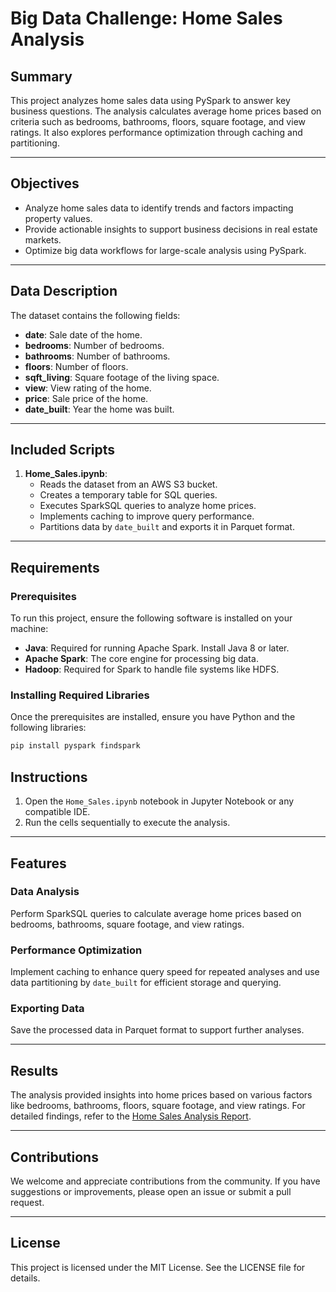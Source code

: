 # Big Data Challenge: Home Sales Analysis

## Summary
This project analyzes home sales data using PySpark to answer key business questions. The analysis calculates average home prices based on criteria such as bedrooms, bathrooms, floors, square footage, and view ratings. It also explores performance optimization through caching and partitioning.

---

## Objectives
- Analyze home sales data to identify trends and factors impacting property values.
- Provide actionable insights to support business decisions in real estate markets.
- Optimize big data workflows for large-scale analysis using PySpark.

---

## Data Description
The dataset contains the following fields:
- **date**: Sale date of the home.
- **bedrooms**: Number of bedrooms.
- **bathrooms**: Number of bathrooms.
- **floors**: Number of floors.
- **sqft_living**: Square footage of the living space.
- **view**: View rating of the home.
- **price**: Sale price of the home.
- **date_built**: Year the home was built.

---

## Included Scripts
1. **Home_Sales.ipynb**:
   - Reads the dataset from an AWS S3 bucket.
   - Creates a temporary table for SQL queries.
   - Executes SparkSQL queries to analyze home prices.
   - Implements caching to improve query performance.
   - Partitions data by `date_built` and exports it in Parquet format.

---

## Requirements

### Prerequisites
To run this project, ensure the following software is installed on your machine:
- **Java**: Required for running Apache Spark. Install Java 8 or later.
- **Apache Spark**: The core engine for processing big data.
- **Hadoop**: Required for Spark to handle file systems like HDFS.

### Installing Required Libraries
Once the prerequisites are installed, ensure you have Python and the following libraries:
```bash
pip install pyspark findspark
```

## Instructions
1. Open the `Home_Sales.ipynb` notebook in Jupyter Notebook or any compatible IDE.
2. Run the cells sequentially to execute the analysis.

---

## Features

### Data Analysis
Perform SparkSQL queries to calculate average home prices based on bedrooms, bathrooms, square footage, and view ratings.

### Performance Optimization
Implement caching to enhance query speed for repeated analyses and use data partitioning by `date_built` for efficient storage and querying.

### Exporting Data
Save the processed data in Parquet format to support further analyses.

---

## Results
The analysis provided insights into home prices based on various factors like bedrooms, bathrooms, floors, square footage, and view ratings. For detailed findings, refer to the [Home Sales Analysis Report](docs/Report.md).

---

## Contributions
We welcome and appreciate contributions from the community. If you have suggestions or improvements, please open an issue or submit a pull request.

---

## License
This project is licensed under the MIT License. See the LICENSE file for details.
